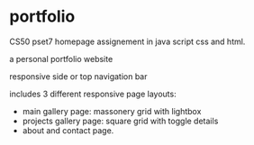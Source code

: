 # portfolio

CS50 pset7 homepage assignement in java script css and html.

a personal portfolio website 

responsive side or top navigation bar

includes 3 different responsive page layouts: 
  - main gallery page: massonery grid with lightbox
  - projects gallery page: square grid with toggle details
  - about and contact page.
